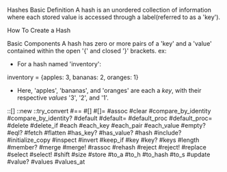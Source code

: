 Hashes
Basic Definition
A hash is an unordered collection of information where each stored value is accessed through a label(referred to as a 'key').

How To Create a Hash

Basic Components
A hash has zero or more pairs of a 'key' and a 'value' contained within the open '{' and closed '}' brackets. ex:
* For a hash named 'inventory': 

inventory = {apples: 3, bananas: 2, oranges: 1}

* Here, 'apples', 'bananas', and 'oranges' are each a *key*, with their respective *values* '3', '2', and '1'.


::[]
::new
::try_convert
#==
#[]
#[]=
#assoc
#clear
#compare_by_identity
#compare_by_identity?
#default
#default=
#default_proc
#default_proc=
#delete
#delete_if
#each
#each_key
#each_pair
#each_value
#empty?
#eql?
#fetch
#flatten
#has_key?
#has_value?
#hash
#include?
#initialize_copy
#inspect
#invert
#keep_if
#key
#key?
#keys
#length
#member?
#merge
#merge!
#rassoc
#rehash
#reject
#reject!
#replace
#select
#select!
#shift
#size
#store
#to_a
#to_h
#to_hash
#to_s
#update
#value?
#values
#values_at
